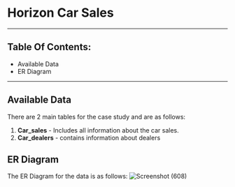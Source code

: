 # Horizon Car Sales
-----------------------------------------------------------------------------------------------------

Table Of Contents:
----------------------------------------------------------------------------------
* Available Data
* ER Diagram
_________________________________________________________________________________________________________________________
Available Data
---------------------------------------------------------------------------------
There are 2 main tables for the case study and are as follows:    
1. **Car_sales** - Includes all information about the car sales.
2. **Car_dealers** - contains information about dealers

ER Diagram 
------------------------------------------------------------------------------------
The ER Diagram for the data is as follows:
                   ![Screenshot (608)](https://github.com/user-attachments/assets/01245e8c-604f-4231-826d-de0dbbb686cf)


